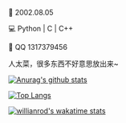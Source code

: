 
🎂 2002.08.05

💻 Python | C | C++

💬 QQ 1317379456

人太菜，很多东西不好意思放出来~


[![Anurag's github stats](https://github-readme-stats.vercel.app/api?username=xiaokamikami&theme=tokyonight&show_icons=true&count_private=true )](https://github.com/anuraghazra/github-readme-stats)

[![Top Langs](https://github-readme-stats.vercel.app/api/top-langs/?username=xiaokamikami)](https://github.com/anuraghazra/github-readme-stats)


[![willianrod's wakatime stats](https://github-readme-stats.vercel.app/api/wakatime?username=xiaokamikami&count_private=true)](https://github.com/anuraghazra/github-readme-stats)



<!--
**xiaokamikami/xiaokamikami** is a ✨ _special_ ✨ repository because its `README.md` (this file) appears on your GitHub profile.

Here are some ideas to get you started:

- 🔭 I’m currently working on ...
- 🌱 I’m currently learning ...
- 👯 I’m looking to collaborate on ...
- 🤔 I’m looking for help with ...
- 💬 Ask me about ...
- 📫 How to reach me: ...
- 😄 Pronouns: ...
- ⚡ Fun fact: ...
-->
